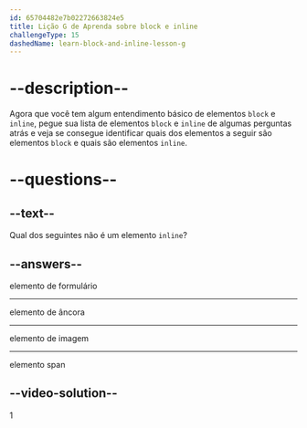 ```yaml
---
id: 65704482e7b02272663824e5
title: Lição G de Aprenda sobre block e inline
challengeType: 15
dashedName: learn-block-and-inline-lesson-g
---
```


# --description--

Agora que você tem algum entendimento básico de elementos `block` e `inline`, pegue sua lista de elementos `block` e `inline` de algumas perguntas atrás e veja se consegue identificar quais dos elementos a seguir são elementos `block` e quais são elementos `inline`.

# --questions--    

## --text--

Qual dos seguintes não é um elemento `inline`?

## --answers--

elemento de formulário

---

elemento de âncora

---

elemento de imagem

---

elemento span

## --video-solution--

1
